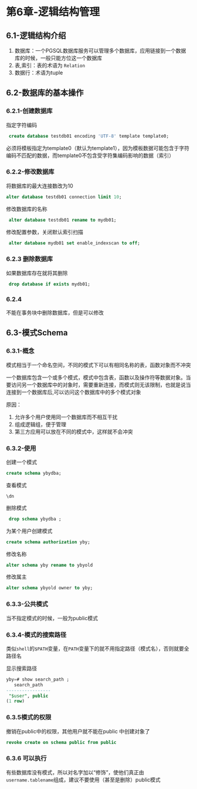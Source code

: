 # 第6章-逻辑结构管理





## 6.1-逻辑结构介绍

1. 数据库：一个PGSQL数据库服务可以管理多个数据库，应用链接到一个数据库的时候，一般只能方位这一个数据库
2. 表,索引：表的术语为 `Relation`
3. 数据行：术语为tuple

## 6.2-数据库的基本操作

### 6.2.1-创建数据库

指定字符编码

```sql
 create database testdb01 encoding 'UTF-8' template template0;
```

必须将模板指定为template0（默认为template1），因为模板数据可能包含于字符编码不匹配的数据，而template0不包含受字符集编码影响的数据（索引）

### 6.2.2-修改数据库

将数据库的最大连接数改为10

```sql
alter database testdb01 connection limit 10;
```

修改数据库的名称

```sql
 alter database testdb01 rename to mydb01;
```

修改配置参数，关闭默认索引扫描

```sql
 alter database mydb01 set enable_indexscan to off;
```

### 6.2.3  删除数据库

如果数据库存在就将其删除

```sql
 drop database if exists mydb01;
```

### 6.2.4

不能在事务块中删除数据库，但是可以修改

## 6.3-模式Schema

### 6.3.1-概念

模式相当于一个命名空间，不同的模式下可以有相同名称的表，函数对象而不冲突

一个数据库包含一个或多个模式，模式中包含表，函数以及操作符等数据对象。当要访问另一个数据库中的对象时，需要重新连接，而模式则无该限制，也就是说当连接到一个数据库后,可以访问这个数据库中的多个模式对象

原因：

1. 允许多个用户使用同一个数据库而不相互干扰
2. 组成逻辑组，便于管理
3. 第三方应用可以放在不同的模式中，这样就不会冲突

### 6.3.2-使用

创建一个模式

```sql
create schema ybydba;
```

查看模式

```
\dn
```

删除模式

```sql
 drop schema ybydba ;
```

为某个用户创建模式

```sql
create schema authorization yby;
```

修改名称

```sql
alter schema yby rename to ybyold
```

修改属主

```sql
alter schema ybyold owner to yby;
```

### 6.3.3-公共模式

当不指定模式的时候，一般为public模式

### 6.3.4-模式的搜索路径

类似`shell`的`$PATH`变量，在`PATH`变量下的就不用指定路径（模式名），否则就要全路径名

显示搜索路径

```sql
yby=# show search_path ;
   search_path
-----------------
 "$user", public
(1 row)
```

### 6.3.5模式的权限

撤销在public中的权限，其他用户就不能在public 中创建对象了

```sql
revoke create on schema public from public
```

### 6.3.6 可以执行

有些数据库没有模式，所以对名字加以“修饰”，使他们真正由`username.tablename`组成，建议不要使用（甚至是删除）public模式